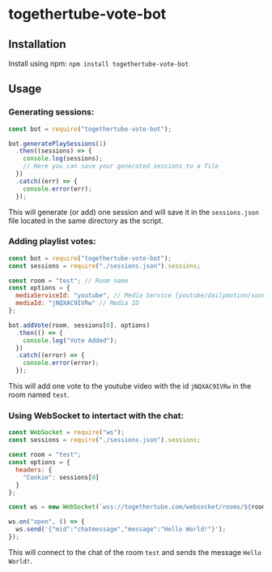 # togethertube-vote-bot

## Installation

Install using npm: `npm install togethertube-vote-bot`

## Usage

### Generating sessions:

```javascript
const bot = require("togethertube-vote-bot");

bot.generatePlaySessions(1)
  .then((sessions) => {
    console.log(sessions);
    // Here you can save your generated sessions to a file
  })
  .catch((err) => {
    console.error(err);
  });
```

This will generate (or add) one session and will save it in the `sessions.json` file located in the same directory as the script.

### Adding playlist votes:

```javascript
const bot = require("togethertube-vote-bot");
const sessions = require("./sessions.json").sessions;

const room = "test"; // Room name
const options = {
  mediaServiceId: "youtube", // Media Service [youtube/dailymotion/soundcloud/vimeo]
  mediaId: "jNQXAC9IVRw" // Media ID
};

bot.addVote(room, sessions[0], options)
  .then(() => {
    console.log("Vote Added");
  })
  .catch((error) => {
    console.error(error);
  });
```

This will add one vote to the youtube video with the id `jNQXAC9IVRw` in the room named `test`.

### Using WebSocket to intertact with the chat:

```javascript
const WebSocket = require("ws");
const sessions = require("./sessions.json").sessions;

const room = "test";
const options = {
  headers: {
    "Cookie": sessions[0]
  }
};

const ws = new WebSocket(`wss://togethertube.com/websocket/rooms/${room}`, options);

ws.on("open", () => {
  ws.send('{"mid":"chatmessage","message":"Hello World!"}');
});
```

This will connect to the chat of the room `test` and sends the message `Hello World!`.
